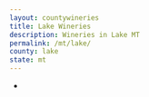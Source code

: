 ```yaml
---
layout: countywineries
title: Lake Wineries
description: Wineries in Lake MT
permalink: /mt/lake/
county: lake
state: mt
---
```

-
